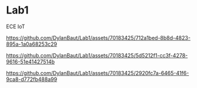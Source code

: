 # Lab1
ECE IoT


https://github.com/DylanBaut/Lab1/assets/70183425/712a1bed-8b8d-4823-895a-1a0a68253c29


https://github.com/DylanBaut/Lab1/assets/70183425/5d5212f1-cc3f-4278-9616-51e41427514b


https://github.com/DylanBaut/Lab1/assets/70183425/2920fc7a-6465-41f6-9ca8-d772fb488a99


